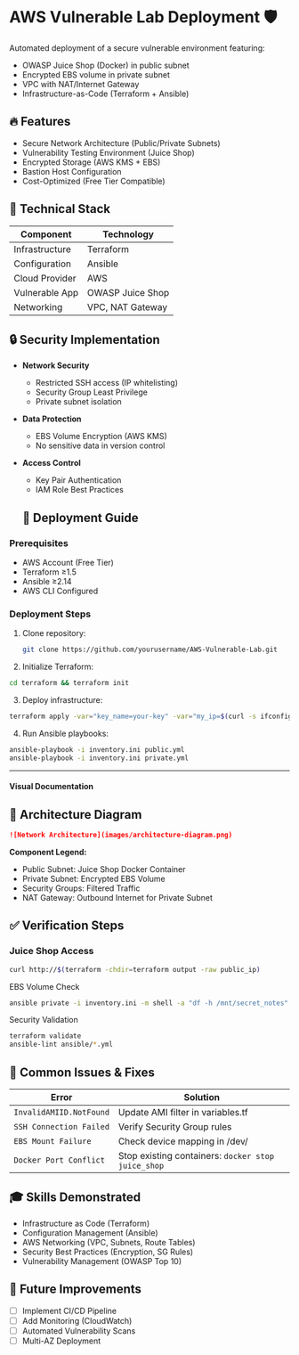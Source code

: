 # AWS Vulnerable Lab Deployment 🛡️

Automated deployment of a secure vulnerable environment featuring:
- OWASP Juice Shop (Docker) in public subnet
- Encrypted EBS volume in private subnet
- VPC with NAT/Internet Gateway
- Infrastructure-as-Code (Terraform + Ansible)

## 🔥 Features
- Secure Network Architecture (Public/Private Subnets)
- Vulnerability Testing Environment (Juice Shop)
- Encrypted Storage (AWS KMS + EBS)
- Bastion Host Configuration
- Cost-Optimized (Free Tier Compatible)

## 🧰 Technical Stack
| Component       | Technology       |
|-----------------|------------------|
| Infrastructure  | Terraform        |
| Configuration   | Ansible          |
| Cloud Provider  | AWS              |
| Vulnerable App  | OWASP Juice Shop |
| Networking      | VPC, NAT Gateway |

## 🔒 Security Implementation
- **Network Security**
  - Restricted SSH access (IP whitelisting)
  - Security Group Least Privilege
  - Private subnet isolation
- **Data Protection**
  - EBS Volume Encryption (AWS KMS)
  - No sensitive data in version control
- **Access Control**
  - Key Pair Authentication
  - IAM Role Best Practices

  ## 🚀 Deployment Guide

### Prerequisites
- AWS Account (Free Tier)
- Terraform ≥1.5
- Ansible ≥2.14
- AWS CLI Configured

### Deployment Steps
1. Clone repository:
   ```bash
   git clone https://github.com/yourusername/AWS-Vulnerable-Lab.git

   ```

2. Initialize Terraform:

```bash
cd terraform && terraform init
```

3. Deploy infrastructure:
```bash
terraform apply -var="key_name=your-key" -var="my_ip=$(curl -s ifconfig.me)/32"
```

4. Run Ansible playbooks:
```bash
ansible-playbook -i inventory.ini public.yml
ansible-playbook -i inventory.ini private.yml
```


---

#### **Visual Documentation**

## 📐 Architecture Diagram
```markdown
![Network Architecture](images/architecture-diagram.png)
```
**Component Legend:**
- Public Subnet: Juice Shop Docker Container
- Private Subnet: Encrypted EBS Volume
- Security Groups: Filtered Traffic
- NAT Gateway: Outbound Internet for Private Subnet

## ✅ Verification Steps

### Juice Shop Access
```bash
curl http://$(terraform -chdir=terraform output -raw public_ip)
```

EBS Volume Check
```bash
ansible private -i inventory.ini -m shell -a "df -h /mnt/secret_notes"
```

Security Validation
```bash
terraform validate
ansible-lint ansible/*.yml
```

## 🚨 Common Issues & Fixes

| Error | Solution |
|-------|----------|
| `InvalidAMIID.NotFound` | Update AMI filter in variables.tf |
| `SSH Connection Failed` | Verify Security Group rules |
| `EBS Mount Failure` | Check device mapping in /dev/ |
| `Docker Port Conflict` | Stop existing containers: `docker stop juice_shop` |

## 🎓 Skills Demonstrated
- Infrastructure as Code (Terraform)
- Configuration Management (Ansible)
- AWS Networking (VPC, Subnets, Route Tables)
- Security Best Practices (Encryption, SG Rules)
- Vulnerability Management (OWASP Top 10)

## 🔄 Future Improvements
- [ ] Implement CI/CD Pipeline
- [ ] Add Monitoring (CloudWatch)
- [ ] Automated Vulnerability Scans
- [ ] Multi-AZ Deployment
